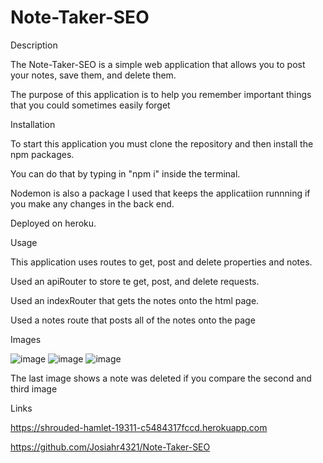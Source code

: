 # Note-Taker-SEO

Description

The Note-Taker-SEO is a simple web application that allows you to post your notes, save them, and delete them.

The purpose of this application is to help you remember important things that you could sometimes easily forget

Installation

To start this application you must clone the repository and then install the npm packages.

You can do that by typing in "npm i" inside the terminal.

Nodemon is also a package I used that keeps the applicatiion runnning if you make any changes in the back end.

Deployed on heroku.

Usage

This application uses routes to get, post and delete properties and notes.

Used an apiRouter to store te get, post, and delete requests.

Used an indexRouter that gets the notes onto the html page.

Used a notes route that posts all of the notes onto the page

Images

![image](https://github.com/Josiahr4321/Note-Taker-SEO/assets/125624166/9a9b9fee-5ebb-4b9b-87dc-8465c37fa1a6)
![image](https://github.com/Josiahr4321/Note-Taker-SEO/assets/125624166/f951a17a-6a6c-4e52-8c8e-391602712eeb)
![image](https://github.com/Josiahr4321/Note-Taker-SEO/assets/125624166/9b09a1fc-9c7d-471f-a209-b6fe14321ae9)

The last image shows a note was deleted if you compare the second and third image

Links

https://shrouded-hamlet-19311-c5484317fccd.herokuapp.com

https://github.com/Josiahr4321/Note-Taker-SEO
